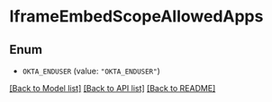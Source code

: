 # IframeEmbedScopeAllowedApps

## Enum


* `OKTA_ENDUSER` (value: `"OKTA_ENDUSER"`)


[[Back to Model list]](../README.md#documentation-for-models) [[Back to API list]](../README.md#documentation-for-api-endpoints) [[Back to README]](../README.md)


